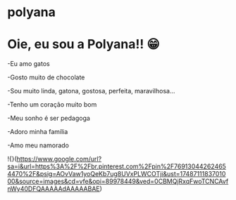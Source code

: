 # polyana
# Oie, eu sou a Polyana!! :grin:




-Eu amo gatos

-Gosto muito de chocolate

-Sou muito linda, gatona, gostosa, perfeita, maravilhosa...

-Tenho um coração muito bom

-Meu sonho é ser pedagoga

-Adoro minha família

-Amo meu namorado

!{}(https://www.google.com/url?sa=i&url=https%3A%2F%2Fbr.pinterest.com%2Fpin%2F769130442624654470%2F&psig=AOvVaw1yoQeKb7ug8UVxPLWCOTji&ust=1748711183701000&source=images&cd=vfe&opi=89978449&ved=0CBMQjRxqFwoTCNCAvfnWy40DFQAAAAAdAAAAABAE)

